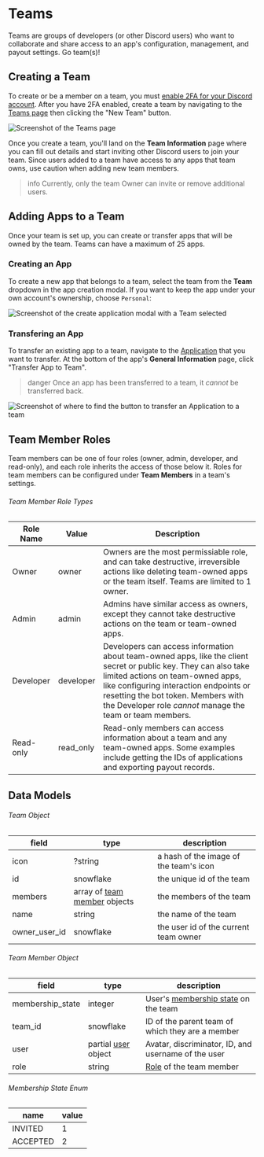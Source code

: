 # Teams

Teams are groups of developers (or other Discord users) who want to collaborate and share access to an app's configuration, management, and payout settings. Go team(s)!

## Creating a Team

To create or be a member on a team, you must [enable 2FA for your Discord account](https://support.discord.com/hc/en-us/articles/219576828-Setting-up-Two-Factor-Authentication). After you have 2FA enabled, create a team by navigating to the [Teams page](https://discord.com/developers/teams) then clicking the "New Team" button.

![Screenshot of the Teams page](team-page.png)

Once you create a team, you'll land on the **Team Information** page where you can fill out details and start inviting other Discord users to join your team. Since users added to a team have access to any apps that team owns, use caution when adding new team members.

> info
> Currently, only the team Owner can invite or remove additional users.

## Adding Apps to a Team

Once your team is set up, you can create or transfer apps that will be owned by the team. Teams can have a maximum of 25 apps.

### Creating an App

To create a new app that belongs to a team, select the team from the **Team** dropdown in the app creation modal. If you want to keep the app under your own account's ownership, choose `Personal`:

![Screenshot of the create application modal with a Team selected](create-team-owned-app.png)

### Transfering an App

To transfer an existing app to a team, navigate to the [Application](https://discord.com/developers/applications) that you want to transfer. At the bottom of the app's **General Information** page, click "Transfer App to Team".

> danger
> Once an app has been transferred to a team, it _cannot_ be transferred back.

![Screenshot of where to find the button to transfer an Application to a team](transfer-app-to-team.png)

## Team Member Roles

Team members can be one of four roles (owner, admin, developer, and read-only), and each role inherits the access of those below it. Roles for team members can be configured under **Team Members** in a team's settings.

###### Team Member Role Types

| Role Name | Value     | Description                                                                                                                                                                                                                                                                                        |
| --------- | --------- | -------------------------------------------------------------------------------------------------------------------------------------------------------------------------------------------------------------------------------------------------------------------------------------------------- |
| Owner     | owner     | Owners are the most permissiable role, and can take destructive, irreversible actions like deleting team-owned apps or the team itself. Teams are limited to 1 owner.                                                                                                                              |
| Admin     | admin     | Admins have similar access as owners, except they cannot take destructive actions on the team or team-owned apps.                                                                                                                                                                                  |
| Developer | developer | Developers can access information about team-owned apps, like the client secret or public key. They can also take limited actions on team-owned apps, like configuring interaction endpoints or resetting the bot token. Members with the Developer role *cannot* manage the team or team members. |
| Read-only | read_only | Read-only members can access information about a team and any team-owned apps. Some examples include getting the IDs of applications and exporting payout records.                                                                                                                                 |


## Data Models

###### Team Object

| field         | type                                                                              | description                            |
| ------------- | --------------------------------------------------------------------------------- | -------------------------------------- |
| icon          | ?string                                                                           | a hash of the image of the team's icon |
| id            | snowflake                                                                         | the unique id of the team              |
| members       | array of [team member](#DOCS_TOPICS_TEAMS/data-models-team-member-object) objects | the members of the team                |
| name          | string                                                                            | the name of the team                   |
| owner_user_id | snowflake                                                                         | the user id of the current team owner  |

###### Team Member Object

| field            | type                                                    | description                                                                                 |
| ---------------- | ------------------------------------------------------- | ------------------------------------------------------------------------------------------- |
| membership_state | integer                                                 | User's [membership state](#DOCS_TOPICS_TEAMS/data-models-membership-state-enum) on the team |
| team_id          | snowflake                                               | ID of the parent team of which they are a member                                            |
| user             | partial [user](#DOCS_RESOURCES_USER/user-object) object | Avatar, discriminator, ID, and username of the user                                         |
| role             | string                                                  | [Role](#DOCS_TOPICS_TEAMS/team-member-roles-team-member-role-types) of the team member                                    |


###### Membership State Enum

| name     | value |
| -------- | ----- |
| INVITED  | 1     |
| ACCEPTED | 2     |